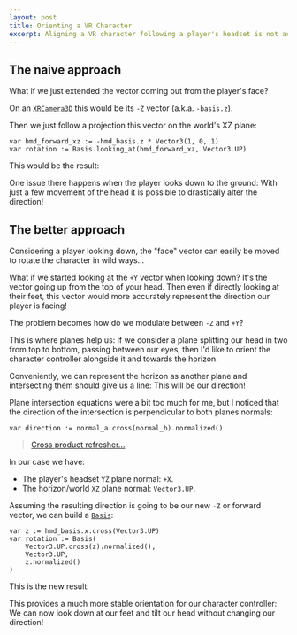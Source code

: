 ```yaml
---
layout: post
title: Orienting a VR Character
excerpt: Aligning a VR character following a player's headset is not as easy as one may think...
---
```


## The naive approach

What if we just extended the vector coming out from the player's face?

On an [`XRCamera3D`](https://docs.godotengine.org/en/stable/classes/class_xrcamera3d.html) this would be its `-Z` vector (a.k.a. `-basis.z`).

Then we just follow a projection this vector on the world's XZ plane:

```gdscript
var hmd_forward_xz := -hmd_basis.z * Vector3(1, 0, 1)
var rotation := Basis.looking_at(hmd_forward_xz, Vector3.UP)
```

This would be the result:

<script type="module" src="/assets/vr-hmd-forward.js"></script>
<div id="vr-hmd-forward-root" class="demo-threejs"></div>

One issue there happens when the player looks down to the ground: With just a few movement of the head it is possible to drastically alter the direction!

## The better approach

Considering a player looking down, the "face" vector can easily be moved to rotate the character in wild ways...

What if we started looking at the `+Y` vector when looking down? It's the vector going up from the top of your head. Then even if directly looking at their feet, this vector would more accurately represent the direction our player is facing!

The problem becomes how do we modulate between `-Z` and `+Y`?

This is where planes help us: If we consider a plane splitting our head in two from top to bottom, passing between our eyes, then I'd like to orient the character controller alongside it and towards the horizon.

Conveniently, we can represent the horizon as another plane and intersecting them should give us a line: This will be our direction!

Plane intersection equations were a bit too much for me, but I noticed that the direction of the intersection is perpendicular to both planes normals:

```gdscript
var direction := normal_a.cross(normal_b).normalized()
```

> [Cross product refresher...](https://en.wikipedia.org/wiki/Cross_product#Definition)

In our case we have:

- The player's headset `YZ` plane normal: `+X`.
- The horizon/world `XZ` plane normal: `Vector3.UP`.

Assuming the resulting direction is going to be our new `-Z` or forward vector, we can build a [`Basis`](https://docs.godotengine.org/en/stable/classes/class_basis.html):

```gdscript
var z := hmd_basis.x.cross(Vector3.UP)
var rotation := Basis(
    Vector3.UP.cross(z).normalized(),
    Vector3.UP,
    z.normalized()
)
```

This is the new result:

<script type="module" src="/assets/vr-hmd-planes.js"></script>
<div id="vr-hmd-planes-root" class="demo-threejs"></div>

This provides a much more stable orientation for our character controller: We can now look down at our feet and tilt our head without changing our direction!
